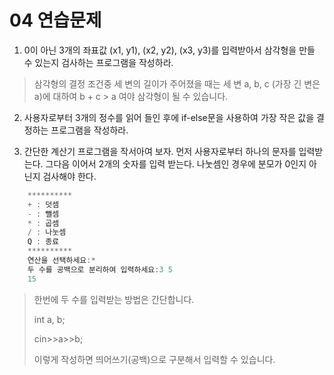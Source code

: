 04 연습문제
===

1. 0이 아닌 3개의 좌표값 (x1, y1), (x2, y2), (x3, y3)를 입력받아서 삼각형을 만들 수 있는지 검사하는 프로그램을 작성하라.

> 삼각형의 결정 조건중 세 변의 길이가 주어졌을 때는  세 변 a, b, c (가장 긴 변은 a)에 대하여  b + c > a 여야 삼각형이 될 수 있습니다.

2. 사용자로부터 3개의 정수를 읽어 들인 후에 if-else문을 사용하여 가장 작은 값을 결정하는 프로그램을 작성하라.

3. 간단한 계산기 프로그램을 작서아여 보자. 먼저 사용자로부터 하나의 문자를 입력받는다. 그다음 이어서 2개의 숫자를 입력 받는다. 나눗셈인 경우에 분모가 0인지 아닌지 검사해야 한다.

```c++
    **********
    + : 덧셈
    - : 뺄셈
    * : 곱셈
    / : 나눗셈
    Q : 종료
    **********
    연산을 선택하세요:*
    두 수를 공백으로 분리하여 입력하세요:3 5
    15
```

> 한번에 두 수를 입력받는 방법은 간단합니다.
> 
> int a, b;
>
> cin>>a>>b;
>
> 이렇게 작성하면 띄어쓰기(공백)으로 구분해서 입력할 수 있습니다.

